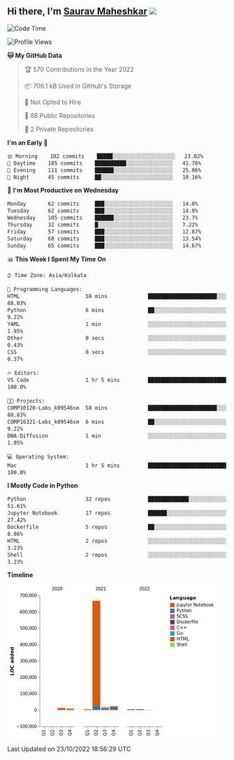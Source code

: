 ## Hi there, I'm [Saurav Maheshkar](https://sauravvmaheshkar.gitbook.io/saurav-maheshkar/) <img src="https://raw.githubusercontent.com/MartinHeinz/MartinHeinz/master/wave.gif" width="30px">

<!--START_SECTION:waka-->
![Code Time](http://img.shields.io/badge/Code%20Time-275%20hrs%2034%20mins-blue)

![Profile Views](http://img.shields.io/badge/Profile%20Views-0-blue)

**🐱 My GitHub Data** 

> 🏆 570 Contributions in the Year 2022
 > 
> 📦 706.1 kB Used in GitHub's Storage 
 > 
> 🚫 Not Opted to Hire
 > 
> 📜 88 Public Repositories 
 > 
> 🔑 2 Private Repositories  
 > 
**I'm an Early 🐤** 

```text
🌞 Morning    102 commits    █████░░░░░░░░░░░░░░░░░░░░   23.02% 
🌆 Daytime    185 commits    ██████████░░░░░░░░░░░░░░░   41.76% 
🌃 Evening    111 commits    ██████░░░░░░░░░░░░░░░░░░░   25.06% 
🌙 Night      45 commits     ██░░░░░░░░░░░░░░░░░░░░░░░   10.16%

```
📅 **I'm Most Productive on Wednesday** 

```text
Monday       62 commits     ███░░░░░░░░░░░░░░░░░░░░░░   14.0% 
Tuesday      62 commits     ███░░░░░░░░░░░░░░░░░░░░░░   14.0% 
Wednesday    105 commits    ██████░░░░░░░░░░░░░░░░░░░   23.7% 
Thursday     32 commits     █░░░░░░░░░░░░░░░░░░░░░░░░   7.22% 
Friday       57 commits     ███░░░░░░░░░░░░░░░░░░░░░░   12.87% 
Saturday     60 commits     ███░░░░░░░░░░░░░░░░░░░░░░   13.54% 
Sunday       65 commits     ███░░░░░░░░░░░░░░░░░░░░░░   14.67%

```


📊 **This Week I Spent My Time On** 

```text
⌚︎ Time Zone: Asia/Kolkata

💬 Programming Languages: 
HTML                     58 mins             ██████████████████████░░░   88.03% 
Python                   6 mins              ██░░░░░░░░░░░░░░░░░░░░░░░   9.22% 
YAML                     1 min               ░░░░░░░░░░░░░░░░░░░░░░░░░   1.95% 
Other                    0 secs              ░░░░░░░░░░░░░░░░░░░░░░░░░   0.43% 
CSS                      0 secs              ░░░░░░░░░░░░░░░░░░░░░░░░░   0.37%

🔥 Editors: 
VS Code                  1 hr 5 mins         █████████████████████████   100.0%

🐱‍💻 Projects: 
COMP10120-Labs_k09546sm  58 mins             ██████████████████████░░░   88.83% 
COMP16321-Labs_k09546sm  6 mins              ██░░░░░░░░░░░░░░░░░░░░░░░   9.22% 
DNA-Diffusion            1 min               ░░░░░░░░░░░░░░░░░░░░░░░░░   1.95%

💻 Operating System: 
Mac                      1 hr 5 mins         █████████████████████████   100.0%

```

**I Mostly Code in Python** 

```text
Python                   32 repos            █████████████░░░░░░░░░░░░   51.61% 
Jupyter Notebook         17 repos            ██████░░░░░░░░░░░░░░░░░░░   27.42% 
Dockerfile               5 repos             ██░░░░░░░░░░░░░░░░░░░░░░░   8.06% 
HTML                     2 repos             ░░░░░░░░░░░░░░░░░░░░░░░░░   3.23% 
Shell                    2 repos             ░░░░░░░░░░░░░░░░░░░░░░░░░   3.23%

```


**Timeline**

![Chart not found](https://raw.githubusercontent.com/SauravMaheshkar/SauravMaheshkar/main/charts/bar_graph.png) 


 Last Updated on 23/10/2022 18:56:29 UTC
<!--END_SECTION:waka-->
